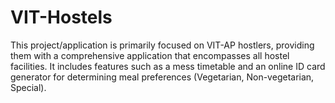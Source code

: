# VIT-Hostels
 This project/application is primarily focused on VIT-AP hostlers, providing them with a comprehensive application that encompasses all hostel facilities. It includes features such as a mess timetable and an online ID card generator for determining meal preferences (Vegetarian, Non-vegetarian, Special). 
